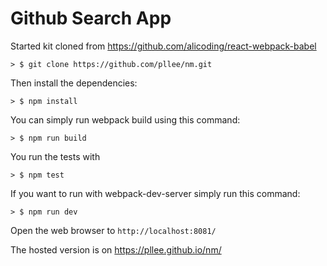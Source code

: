 # Github Search App

Started kit cloned from https://github.com/alicoding/react-webpack-babel

```
> $ git clone https://github.com/pllee/nm.git
```

Then install the dependencies:

```
> $ npm install
```


You can simply run webpack build using this command: 

```
> $ npm run build
```

You run the tests with 

```
> $ npm test
```

If you want to run with webpack-dev-server simply run this command: 

```
> $ npm run dev
```

Open the web browser to `http://localhost:8081/`

The hosted version is on https://pllee.github.io/nm/
